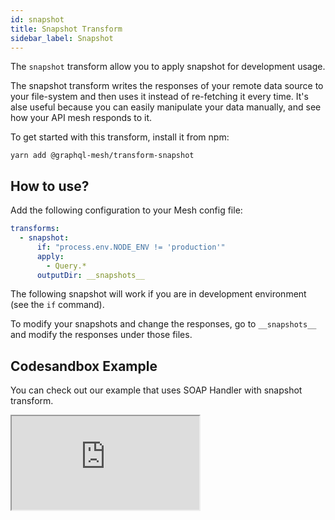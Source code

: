 ```yaml
---
id: snapshot
title: Snapshot Transform
sidebar_label: Snapshot
---
```


The `snapshot` transform allow you to apply snapshot for development usage.

The snapshot transform writes the responses of your remote data source to your file-system and then uses it instead of re-fetching it every time. It's alse useful because you can easily manipulate your data manually, and see how your API mesh responds to it.

To get started with this transform, install it from npm:

```
yarn add @graphql-mesh/transform-snapshot
```

## How to use?

Add the following configuration to your Mesh config file:

```yml
transforms:
  - snapshot:
      if: "process.env.NODE_ENV != 'production'"
      apply: 
        - Query.*
      outputDir: __snapshots__
```

The following snapshot will work if you are in development environment (see the `if` command).

To modify your snapshots and change the responses, go to `__snapshots__` and modify the responses under those files. 

## Codesandbox Example

You can check out our example that uses SOAP Handler with snapshot transform.

<iframe
     src="https://codesandbox.io/embed/github/Urigo/graphql-mesh/tree/master/examples/soap-country-info?fontsize=14&hidenavigation=1&theme=dark&module=%2F.meshrc.yml"
     style={{width:"100%", height:"500px", border:"0", borderRadius: "4px", overflow:"hidden"}}
     title="country-info-example"
     allow="geolocation; microphone; camera; midi; vr; accelerometer; gyroscope; payment; ambient-light-sensor; encrypted-media; usb"
     sandbox="allow-modals allow-forms allow-popups allow-scripts allow-same-origin" />

## Config API Reference

{@import ../generated-markdown/SnapshotTransformConfig.generated.md}
